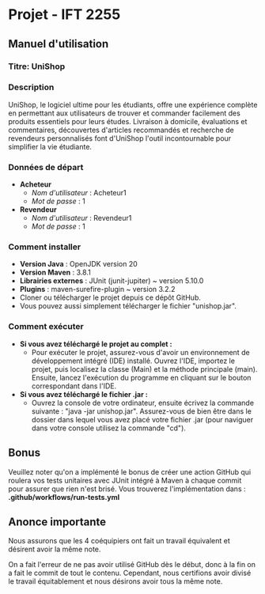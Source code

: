 # Projet - IFT 2255 #

## Manuel d'utilisation ##

### Titre: UniShop ###
  
### Description ###
UniShop, le logiciel ultime pour les étudiants, offre une expérience complète en permettant 
  aux utilisateurs de trouver et commander facilement des produits essentiels pour leurs études. 
  Livraison à domicile, évaluations et commentaires, découvertes d'articles recommandés et recherche
  de revendeurs personnalisés font d'UniShop l'outil incontournable pour simplifier la vie étudiante.
  
### Données de départ ###
* **Acheteur**
  * *Nom d'utilisateur* : Acheteur1
  * *Mot de passe* : 1
* **Revendeur**
  * *Nom d'utilisateur* : Revendeur1
  * *Mot de passe* : 1
  
### Comment installer ###
* **Version Java** : OpenJDK version 20
* **Version Maven** : 3.8.1
* **Librairies externes** : JUnit (junit-jupiter) ~ version 5.10.0
* **Plugins** : maven-surefire-plugin ~ version 3.2.2
* Cloner ou télécharger le projet depuis ce dépôt GitHub.
* Vous pouvez aussi simplement télécharger le fichier "unishop.jar".
  
### Comment exécuter ###
* **Si vous avez téléchargé le projet au complet :**
  * Pour exécuter le projet, assurez-vous d'avoir un environnement de développement intégré (IDE) installé.
  Ouvrez l'IDE, importez le projet, puis localisez la classe (Main) et la méthode principale (main). 
  Ensuite, lancez l'exécution du programme en cliquant sur le bouton correspondant dans l'IDE.
* **Si vous avez téléchargé le fichier .jar :**
  * Ouvrez la console de votre ordinateur, ensuite écrivez la commande suivante : "java -jar unishop.jar".
  Assurez-vous de bien être dans le dossier dans lequel vous avez placé votre fichier .jar (pour naviguer dans votre console utilisez la commande "cd").
  

## Bonus ##
Veuillez noter qu'on a implémenté le bonus de créer une action GitHub qui roulera vos tests unitaires 
  avec JUnit intégré à Maven à chaque commit pour assurer que rien n'est brisé.
  Vous trouverez l'implémentation dans : **.github/workflows/run-tests.yml**

  
## Anonce importante ##

Nous assurons que les 4 coéquipiers ont fait un travail équivalent et désirent avoir la même note.

On a fait l'erreur de ne pas avoir utilisé GitHub dès le début, donc à la fin on a fait le commit de tout le contenu.
Cependant, nous certifions avoir divisé le travail équitablement et nous désirons avoir tous la même note. 
